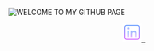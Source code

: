 ![WELCOME TO MY GITHUB PAGE](/DAVEYBAN.png)

<p align="center">
    <a href="https://www.linkedin.com/in/daveoswaldii/"
    target="_blank" rel="noopener noreferrer">
    <img src="./I8linkedin.png" height='38px'/>&nbsp;&nbsp;
</p>
